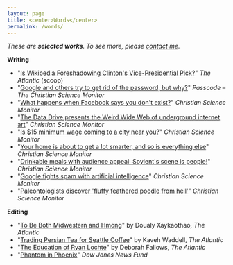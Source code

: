 ```yaml
---
layout: page
title: <center>Words</center>
permalink: /words/
---
```


*These are <b>selected works</b>. To see more, please <a href="mailto:&#104;&#101;&#108;&#108;&#111;&#064;&#103;&#115;&#116;&#097;&#114;&#114;&#046;&#109;&#101;?subject=Hi%20Graham%21">contact me</a>.*

**Writing**

- "[Is Wikipedia Foreshadowing Clinton's Vice-Presidential Pick?](http://www.theatlantic.com/politics/archive/2016/07/is-wikipedia-foreshadowing-clintons-vice-presidential-pick/492629/)"  *The Atlantic* (scoop)  
- "[Google and others try to get rid of the password, but why?](http://www.csmonitor.com/Technology/2015/0612/Google-and-others-try-to-get-rid-of-the-password.-But-why)" *Passcode – The Christian Science Monitor*  
- "[What happens when Facebook says you don't exist?](http://www.csmonitor.com/Technology/2015/0702/What-happens-when-Facebook-says-you-don-t-exist)" *Christian Science Monitor*  
- "[The Data Drive presents the Weird Wide Web of underground internet art](https://www.csmonitor.com/Technology/2015/0805/The-Data-Drive-presents-the-Weird-Wide-Web-of-underground-digital-art)" *Christian Science Monitor*    
- "[Is $15 minimum wage coming to a city near you?](http://www.csmonitor.com/USA/USA-Update/2015/0723/Is-15-minimum-wage-coming-to-a-city-near-you)" *Christian Science Monitor*  
- "[Your home is about to get a lot smarter, and so is everything else](http://www.csmonitor.com/Technology/2015/0617/Your-home-is-about-to-get-a-lot-smarter-and-so-is-everything-else)" *Christian Science Monitor*  
- "[Drinkable meals with audience appeal: Soylent's scene is people!](http://www.csmonitor.com/Technology/2015/0803/Drinkable-meals-with-audience-appeal-Soylent-s-scene-is-people)" *Christian Science Monitor*  
- "[Google fights spam with artificial intelligence](http://www.csmonitor.com/Technology/2015/0713/Google-fights-spam-with-artificial-intelligence)" *Christian Science Monitor*    
- "[Paleontologists discover 'fluffy feathered poodle from hell'](http://www.csmonitor.com/Science/Science-Notebook/2015/0716/Paleontologists-discover-fluffy-feathered-poodle-from-hell)" *Christian Science Monitor*


**Editing**

- "[To Be Both Midwestern and Hmong](http://www.theatlantic.com/politics/archive/2016/06/wausau-wisconsin-southeast-asia-hmong/485291/)" by Doualy Xaykaothao,  *The Atlantic*  
- "[Trading Persian Tea for Seattle Coffee](https://www.theatlantic.com/business/archive/2016/05/iranians-in-seattle/481401/)" by Kaveh Waddell,  *The Atlantic*  
- "[The Education of Ryan Lochte](http://www.theatlantic.com/national/archive/2016/08/the-education-of-ryan-lochte/496880/)" by Deborah Fallows,  *The Atlantic*  
- "[Phantom in Phoenix](http://djnf.atavist.com/)"  *Dow Jones News Fund*
